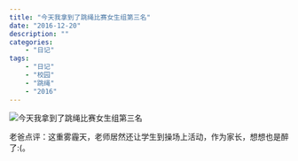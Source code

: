 ```yaml
---
title: "今天我拿到了跳绳比赛女生组第三名"
date: "2016-12-20"
description: ""
categories:
    - "日记"
tags:
    - "日记"
    - "校园"
    - "跳绳"
    - "2016"
---
```


![今天我拿到了跳绳比赛女生组第三名](http://image.tonybai.com/img/201612/diary_20161220.jpg)

老爸点评：这重雾霾天，老师居然还让学生到操场上活动，作为家长，想想也是醉了:(。
